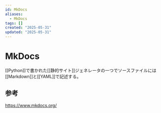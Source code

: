 ```yaml
---
id: MkDocs
aliases:
  - MkDocs
tags: []
created: "2025-05-31"
updated: "2025-05-31"
---
```


# MkDocs

[[Python]]で書かれた[[静的サイト]]ジェネレータの一つでソースファイルには[[Markdown]]と[[YAML]]で記述する。

## 参考

https://www.mkdocs.org/
